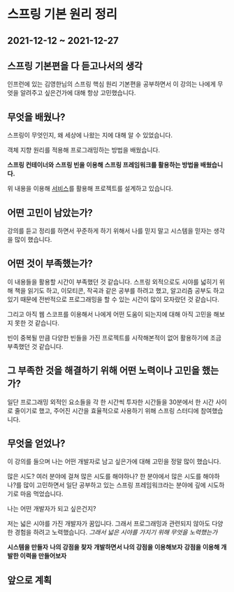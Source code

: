 # 스프링 기본 원리 정리

## 2021-12-12 ~ 2021-12-27

## 스프링 기본편을 다 듣고나서의 생각

인프런에 있는 김영한님의 스프링 핵심 원리 기본편을 공부하면서 이 강의는 나에게 무엇을 알려주고 싶은건가에 대해 항상 고민했습니다. 

## 무엇을 배웠나?

스프링이 무엇인지, 왜 세상에 나왔는 지에 대해 알 수 있었습니다.

객체 지향 원리를 적용해 프로그래밍하는 방법을 배웠습니다.

**스프링 컨테이너와 스프링 빈을 이용해 스프링 프레임워크를 활용하는 방법을 배웠습니다.**

위 내용을 이용해 [서비스](https://github.com/Imaspear/GiveMyHeartToEveryonePageServer)를 활용해 프로젝트를 설계하고 있습니다.

## 어떤 고민이 남았는가?

강의를 듣고 정리를 하면서 꾸준하게 하기 위해서 나를 믿지 말고 시스템을 믿자는 생각을 많이 했습니다.

## 어떤 것이 부족했는가?

이 내용들을 활용할 시간이 부족했던 것 같습니다. 스프링 외적으로도 시야를 넓히기 위해 책을 읽기도 하고, 이모티콘, 작곡과 같은 공부를 하려고 했고, 알고리즘 공부도 하고 있기 때문에 전반적으로 프로그래밍을 할 수 있는 시간이 많이 모자랐던 것 같습니다.

그리고 아직 웹 스코프를 이용해서 나에게 어떤 도움이 되는지에 대해 아직 고민을 해보지 못한 것 같습니다.

빈이 중복될 만큼 다양한 빈들을 가진 프로젝트를 시작해본적이 없어 활용하기에 조금 부족했던 것 같습니다.


## 그 부족한 것을 해결하기 위해 어떤 노력이나 고민을 했는가?

일단 프로그래밍 외적인 요소들을 각 한 시간씩 투자한 시간들을 30분에서 한 시간 사이로 줄이기로 했고, 주어진 시간을 효율적으로 사용하기 위해 스프링 스터디에 참여했습니다.

## 무엇을 얻었나?

이 강의를 들으며 나는 어떤 개발자로 남고 싶은가에 대해 고민을 정말 많이 했습니다.


많은 시도?
여러 분야에 걸쳐 많은 시도를 해야하나? 
한 분야에서 많은 시도를 해야하나?를 많이 고민하면서 일단 공부하고 있는 스프링 프레임워크라는 분야에 깊에 시도하기로 마음 먹었습니다. 

나는 어떤 개발자가 되고 싶은건지? 

저는 넓은 시야를 가진 개발자가 꿈입니다.
그래서 프로그래밍과 관련되지 않아도 다양한 경험을 하려고 노력했습니다.
*그래서 넓은 시야를 가지기 위해 무엇을 노력했는가*

**시스템을 만들자**
**나의 강점을 찾자**
**개발하면서 나의 강점을 이용해보자**
**강점을 이용해 개발한 이력을 만들어보자**


## 앞으로 계획

